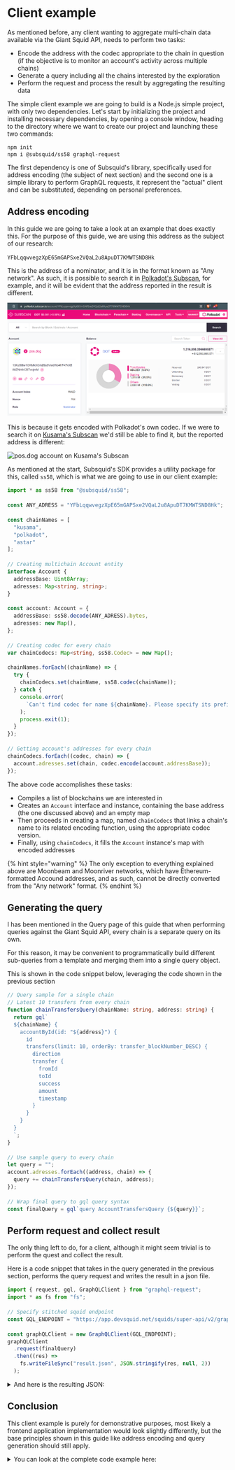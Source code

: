 # Client example

As mentioned before, any client wanting to aggregate multi-chain data available via the Giant Squid API, needs to perform two tasks:

* Encode the address with the codec appropriate to the chain in question (if the objective is to monitor an account's activity across multiple chains)
* Generate a query including all the chains interested by the exploration
* Perform the request and process the result by aggregating the resulting data

The simple client example we are going to build is a Node.js simple project, with only two dependencies. Let's start by initializing the project and installing necessary dependencies, by opening a console window, heading to the directory where we want to create our project and launching these two commands:

```
npm init
npm i @subsquid/ss58 graphql-request
```

The first dependency is one of Subsquid's library, specifically used for address encoding (the subject of next section) and the second one is a simple library to perform GraphQL requests, it represent the "actual" client and can be substituted, depending on personal preferences.

## Address encoding

In this guide we are going to take a look at an example that does exactly this. For the purpose of this guide, we are using this address as the subject of our research:

`YFbLqqwvegzXpE65mGAPSxe2VQaL2u8ApuDT7KMWTSND8Hk`

This is the address of a nominator, and it is in the format known as "Any network". As such, it is possible to search it in [Polkadot's Subscan](https://polkadot.subscan.io/account/YFbLqqwvegzXpE65mGAPSxe2VQaL2u8ApuDT7KMWTSND8Hk), for example, and it will be evident that the address reported in the result is different.

![pos.dog account on Polkadot's Subscan](static/img/.gitbook/assets/image.png)

This is because it gets encoded with Polkadot's own codec. If we were to search it on [Kusama's Subscan](https://kusama.subscan.io/account/YFbLqqwvegzXpE65mGAPSxe2VQaL2u8ApuDT7KMWTSND8Hk) we'd still be able to find it, but the reported address is different:

![pos.dog account on Kusama's Subscan](<static/img/.gitbook/assets/image (1).png>)

As mentioned at the start, Subsquid's SDK provides a utility package for this, called `ss58`, which is what we are going to use in our client example:

```typescript
import * as ss58 from "@subsquid/ss58";

const ANY_ADRESS = "YFbLqqwvegzXpE65mGAPSxe2VQaL2u8ApuDT7KMWTSND8Hk";

const chainNames = [
  "kusama",
  "polkadot",
  "astar"
];

// Creating multichain Account entity
interface Account {
  addressBase: Uint8Array;
  adresses: Map<string, string>;
}

const account: Account = {
  addressBase: ss58.decode(ANY_ADRESS).bytes,
  adresses: new Map(),
};

// Creating codec for every chain
var chainCodecs: Map<string, ss58.Codec> = new Map();

chainNames.forEach((chainName) => {
  try {
    chainCodecs.set(chainName, ss58.codec(chainName));
  } catch {
    console.error(
      `Can't find codec for name ${chainName}. Please specify its prefix manually`
    );
    process.exit(1);
  }
});

// Getting account's addresses for every chain
chainCodecs.forEach((codec, chain) => {
  account.adresses.set(chain, codec.encode(account.addressBase));
});
```

The above code accomplishes these tasks:

* Compiles a list of blockchains we are interested in
* Creates an `Account` interface and instance, containing the base address (the one discussed above) and an empty map
* Then proceeds in creating a map, named `chainCodecs` that links a chain's name to its related encoding function, using the appropriate codec version.
* Finally, using `chainCodecs`, it fills the `Account` instance's map with encoded addresses

{% hint style="warning" %}
The only exception to everything explained above are Moonbeam and Moonriver networks, which have Ethereum-formatted Accound addresses, and as such, cannot be directly converted from the "Any network" format.
{% endhint %}

## Generating the query

I has been mentioned in the Query page of this guide that when performing queries against the Giant Squid API, every chain is a separate query on its own.

For this reason, it may be convenient to programmatically build different sub-queries from a template and merging them into a single query object.

This is shown in the code snippet below, leveraging the code shown in the previous section

```typescript
// Query sample for a single chain
// Latest 10 transfers from every chain
function chainTransfersQuery(chainName: string, address: string) {
  return gql`
  ${chainName} {
    accountById(id: "${address}") {
      id
      transfers(limit: 10, orderBy: transfer_blockNumber_DESC) {
        direction
        transfer {
          fromId
          toId
          success
          amount
          timestamp
        }
      }
    }
  }
  `;
}

// Use sample query to every chain
let query = "";
account.adresses.forEach((address, chain) => {
  query += chainTransfersQuery(chain, address);
});

// Wrap final query to gql query syntax
const finalQuery = gql`query AccountTransfersQuery {${query}}`;
```

## Perform request and collect result

The only thing left to do, for a client, although it might seem trivial is to perform the quest and collect the result.

Here is a code snippet that takes in the query generated in the previous section, performs the query request and writes the result in a json file.

```typescript
import { request, gql, GraphQLClient } from "graphql-request";
import * as fs from "fs";

// Specify stitched squid endpoint
const GQL_ENDPOINT = "https://app.devsquid.net/squids/super-api/v2/graphql";

const graphQLClient = new GraphQLClient(GQL_ENDPOINT);
graphQLClient
  .request(finalQuery)
  .then((res) =>
    fs.writeFileSync("result.json", JSON.stringify(res, null, 2))
  );
```

<details>

<summary>And here is the resulting JSON:</summary>

{% code title="result.json" %}
```typescript
{
  "kusama": {
    "accountById": {
      "id": "EtcZsDjmn4p4e1hNAd6FkAN62yhAV1Zc1Epc4PT7teuNL2s",
      "transfers": [
        {
          "direction": "FROM",
          "transfer": {
            "fromId": "EtcZsDjmn4p4e1hNAd6FkAN62yhAV1Zc1Epc4PT7teuNL2s",
            "toId": "DpExh9RyJZdye1LNw2JXKNRefDuC5hVhq8XGnYD7wwJJBQQ",
            "success": true,
            "amount": "20000000000000000",
            "timestamp": "2020-08-22T16:04:48.001000Z"
          }
        },
        {
          "direction": "FROM",
          "transfer": {
            "fromId": "EtcZsDjmn4p4e1hNAd6FkAN62yhAV1Zc1Epc4PT7teuNL2s",
            "toId": "DpExh9RyJZdye1LNw2JXKNRefDuC5hVhq8XGnYD7wwJJBQQ",
            "success": true,
            "amount": "20000000000000000",
            "timestamp": "2020-08-20T15:44:12.000000Z"
          }
        },
        {
          "direction": "FROM",
          "transfer": {
            "fromId": "EtcZsDjmn4p4e1hNAd6FkAN62yhAV1Zc1Epc4PT7teuNL2s",
            "toId": "DpExh9RyJZdye1LNw2JXKNRefDuC5hVhq8XGnYD7wwJJBQQ",
            "success": true,
            "amount": "20000000000000000",
            "timestamp": "2020-08-18T16:09:12.000000Z"
          }
        },
        {
          "direction": "TO",
          "transfer": {
            "fromId": "EtcZsDjmn4p4e1hNAd6FkAN62yhAV1Zc1Epc4PT7teuNL2s",
            "toId": "EtcZsDjmn4p4e1hNAd6FkAN62yhAV1Zc1Epc4PT7teuNL2s",
            "success": true,
            "amount": "20000000000000000",
            "timestamp": "2020-08-18T16:04:54.000000Z"
          }
        },
        {
          "direction": "FROM",
          "transfer": {
            "fromId": "EtcZsDjmn4p4e1hNAd6FkAN62yhAV1Zc1Epc4PT7teuNL2s",
            "toId": "EtcZsDjmn4p4e1hNAd6FkAN62yhAV1Zc1Epc4PT7teuNL2s",
            "success": true,
            "amount": "20000000000000000",
            "timestamp": "2020-08-18T16:04:54.000000Z"
          }
        },
        {
          "direction": "FROM",
          "transfer": {
            "fromId": "EtcZsDjmn4p4e1hNAd6FkAN62yhAV1Zc1Epc4PT7teuNL2s",
            "toId": "EtcZsDjmn4p4e1hNAd6FkAN62yhAV1Zc1Epc4PT7teuNL2s",
            "success": true,
            "amount": "20000000000000000",
            "timestamp": "2020-08-18T15:32:24.000000Z"
          }
        },
        {
          "direction": "TO",
          "transfer": {
            "fromId": "EtcZsDjmn4p4e1hNAd6FkAN62yhAV1Zc1Epc4PT7teuNL2s",
            "toId": "EtcZsDjmn4p4e1hNAd6FkAN62yhAV1Zc1Epc4PT7teuNL2s",
            "success": true,
            "amount": "20000000000000000",
            "timestamp": "2020-08-18T15:32:24.000000Z"
          }
        },
        {
          "direction": "FROM",
          "transfer": {
            "fromId": "EtcZsDjmn4p4e1hNAd6FkAN62yhAV1Zc1Epc4PT7teuNL2s",
            "toId": "DpExh9RyJZdye1LNw2JXKNRefDuC5hVhq8XGnYD7wwJJBQQ",
            "success": true,
            "amount": "10000000000000000",
            "timestamp": "2020-08-18T13:26:42.000000Z"
          }
        },
        {
          "direction": "FROM",
          "transfer": {
            "fromId": "EtcZsDjmn4p4e1hNAd6FkAN62yhAV1Zc1Epc4PT7teuNL2s",
            "toId": "DpExh9RyJZdye1LNw2JXKNRefDuC5hVhq8XGnYD7wwJJBQQ",
            "success": true,
            "amount": "10000000000000000",
            "timestamp": "2020-08-17T18:18:00.000000Z"
          }
        },
        {
          "direction": "FROM",
          "transfer": {
            "fromId": "EtcZsDjmn4p4e1hNAd6FkAN62yhAV1Zc1Epc4PT7teuNL2s",
            "toId": "DpExh9RyJZdye1LNw2JXKNRefDuC5hVhq8XGnYD7wwJJBQQ",
            "success": true,
            "amount": "7677000000000000",
            "timestamp": "2020-08-17T17:36:30.000000Z"
          }
        }
      ]
    }
  },
  "polkadot": {
    "accountById": {
      "id": "13KJ3t8w1CKMkXCmZ6s3VwdWo4h747kXE88ZNh6rCBTvojmM",
      "transfers": [
        {
          "direction": "FROM",
          "transfer": {
            "fromId": "13KJ3t8w1CKMkXCmZ6s3VwdWo4h747kXE88ZNh6rCBTvojmM",
            "toId": "14rCAVdFmbG8QN6MWyeAPHtyM9MbjqxHGDJGBXbcZFkmmYvT",
            "success": true,
            "amount": "62300000000000",
            "timestamp": "2021-11-13T02:11:12.002000Z"
          }
        },
        {
          "direction": "FROM",
          "transfer": {
            "fromId": "13KJ3t8w1CKMkXCmZ6s3VwdWo4h747kXE88ZNh6rCBTvojmM",
            "toId": "14rCAVdFmbG8QN6MWyeAPHtyM9MbjqxHGDJGBXbcZFkmmYvT",
            "success": true,
            "amount": "563750000000000",
            "timestamp": "2021-11-10T17:26:48.001000Z"
          }
        },
        {
          "direction": "FROM",
          "transfer": {
            "fromId": "13KJ3t8w1CKMkXCmZ6s3VwdWo4h747kXE88ZNh6rCBTvojmM",
            "toId": "14rCAVdFmbG8QN6MWyeAPHtyM9MbjqxHGDJGBXbcZFkmmYvT",
            "success": true,
            "amount": "9500000000000000",
            "timestamp": "2021-11-10T16:22:36.002000Z"
          }
        },
        {
          "direction": "FROM",
          "transfer": {
            "fromId": "13KJ3t8w1CKMkXCmZ6s3VwdWo4h747kXE88ZNh6rCBTvojmM",
            "toId": "14rCAVdFmbG8QN6MWyeAPHtyM9MbjqxHGDJGBXbcZFkmmYvT",
            "success": true,
            "amount": "128850000000000",
            "timestamp": "2021-11-09T07:24:00.003000Z"
          }
        },
        {
          "direction": "FROM",
          "transfer": {
            "fromId": "13KJ3t8w1CKMkXCmZ6s3VwdWo4h747kXE88ZNh6rCBTvojmM",
            "toId": "14rCAVdFmbG8QN6MWyeAPHtyM9MbjqxHGDJGBXbcZFkmmYvT",
            "success": true,
            "amount": "2077200000000000",
            "timestamp": "2021-11-05T09:24:36.016000Z"
          }
        },
        {
          "direction": "FROM",
          "transfer": {
            "fromId": "13KJ3t8w1CKMkXCmZ6s3VwdWo4h747kXE88ZNh6rCBTvojmM",
            "toId": "14rCAVdFmbG8QN6MWyeAPHtyM9MbjqxHGDJGBXbcZFkmmYvT",
            "success": true,
            "amount": "20000000000",
            "timestamp": "2021-11-05T09:24:00.002000Z"
          }
        },
        {
          "direction": "FROM",
          "transfer": {
            "fromId": "13KJ3t8w1CKMkXCmZ6s3VwdWo4h747kXE88ZNh6rCBTvojmM",
            "toId": "16AF7zYfPCPN6J7XsQGqRVoDqrnfdLz2roXWCSxGgQMEVgLq",
            "success": true,
            "amount": "209880000000000",
            "timestamp": "2021-06-27T16:24:00.001000Z"
          }
        },
        {
          "direction": "FROM",
          "transfer": {
            "fromId": "13KJ3t8w1CKMkXCmZ6s3VwdWo4h747kXE88ZNh6rCBTvojmM",
            "toId": "16AF7zYfPCPN6J7XsQGqRVoDqrnfdLz2roXWCSxGgQMEVgLq",
            "success": true,
            "amount": "117000000000000",
            "timestamp": "2021-06-22T16:32:06.002000Z"
          }
        },
        {
          "direction": "FROM",
          "transfer": {
            "fromId": "13KJ3t8w1CKMkXCmZ6s3VwdWo4h747kXE88ZNh6rCBTvojmM",
            "toId": "16AF7zYfPCPN6J7XsQGqRVoDqrnfdLz2roXWCSxGgQMEVgLq",
            "success": true,
            "amount": "557000000000000",
            "timestamp": "2021-06-19T15:48:30.000000Z"
          }
        },
        {
          "direction": "FROM",
          "transfer": {
            "fromId": "13KJ3t8w1CKMkXCmZ6s3VwdWo4h747kXE88ZNh6rCBTvojmM",
            "toId": "16AF7zYfPCPN6J7XsQGqRVoDqrnfdLz2roXWCSxGgQMEVgLq",
            "success": true,
            "amount": "61720000000000",
            "timestamp": "2021-06-19T15:47:42.000000Z"
          }
        }
      ]
    }
  },
  "astar": {
    "accountById": {
      "id": "YFbLqqwvegzXpE65mGAPSxe2VQaL2u8ApuDT7KMWTSND8Hk",
      "transfers": [
        {
          "direction": "FROM",
          "transfer": {
            "fromId": "YFbLqqwvegzXpE65mGAPSxe2VQaL2u8ApuDT7KMWTSND8Hk",
            "toId": "ZnVTTLGh3dmBf7g3e3HGoE6aa551m6tCv4vFwp7sXjDAvgs",
            "success": true,
            "amount": "2216000000000000000000000",
            "timestamp": "2022-01-21T15:26:18.510000Z"
          }
        },
        {
          "direction": "FROM",
          "transfer": {
            "fromId": "YFbLqqwvegzXpE65mGAPSxe2VQaL2u8ApuDT7KMWTSND8Hk",
            "toId": "ZnVTTLGh3dmBf7g3e3HGoE6aa551m6tCv4vFwp7sXjDAvgs",
            "success": true,
            "amount": "5000000000000000000000",
            "timestamp": "2022-01-17T12:21:30.810000Z"
          }
        },
        {
          "direction": "FROM",
          "transfer": {
            "fromId": "YFbLqqwvegzXpE65mGAPSxe2VQaL2u8ApuDT7KMWTSND8Hk",
            "toId": "YFbLqqwvegzXpE65mGAPSxe2VQaL2u8ApuDT7KMWTSND8Hk",
            "success": true,
            "amount": "5000000000000000000000",
            "timestamp": "2022-01-17T12:20:30.262000Z"
          }
        },
        {
          "direction": "TO",
          "transfer": {
            "fromId": "YFbLqqwvegzXpE65mGAPSxe2VQaL2u8ApuDT7KMWTSND8Hk",
            "toId": "YFbLqqwvegzXpE65mGAPSxe2VQaL2u8ApuDT7KMWTSND8Hk",
            "success": true,
            "amount": "5000000000000000000000",
            "timestamp": "2022-01-17T12:20:30.262000Z"
          }
        },
        {
          "direction": "FROM",
          "transfer": {
            "fromId": "YFbLqqwvegzXpE65mGAPSxe2VQaL2u8ApuDT7KMWTSND8Hk",
            "toId": "ZnVTTLGh3dmBf7g3e3HGoE6aa551m6tCv4vFwp7sXjDAvgs",
            "success": true,
            "amount": "25570000000000000000000000",
            "timestamp": "2022-01-17T12:18:42.372000Z"
          }
        }
      ]
    }
  }
}
```
{% endcode %}

</details>

## Conclusion

This client example is purely for demonstrative purposes, most likely a frontend application implementation would look slightly differently, but the base principles shown in this guide like address encoding and query generation should still apply.

<details>

<summary>You can look at the complete code example here:</summary>

{% code title="index.tsx" %}
```typescript
import * as ss58 from "@subsquid/ss58";
import { request, gql, GraphQLClient } from "graphql-request";
import * as fs from "fs";

// Specify stitched squid endpoint
const GQL_ENDPOINT = "https://app.devsquid.net/squids/super-api/v2/graphql";
// Specify  account's address in ANY chain or just substrate address (it is shown in polkadot.js extension)
const ANY_ADRESS = "YFbLqqwvegzXpE65mGAPSxe2VQaL2u8ApuDT7KMWTSND8Hk";

const chainNames = [
  "kusama",
  "polkadot",
  "astar"
];

// Creating multichain Account entity
interface Account {
  addressBase: Uint8Array;
  adresses: Map<string, string>;
}

const account: Account = {
  addressBase: ss58.decode(ANY_ADRESS).bytes,
  adresses: new Map(),
};

// Creating codec for every chain
var chainCodecs: Map<string, ss58.Codec> = new Map();

chainNames.forEach((chainName) => {
  try {
    chainCodecs.set(chainName, ss58.codec(chainName));
  } catch {
    console.error(
      `Can't find codec for name ${chainName}. Please specify its prefix manually`
    );
    process.exit(1);
  }
});

// Suppose we can't find astar and we specify its prefix manually
// chainCodecs.set("astar", ss58.codec(5));

// Getting account's addresses for every chain
chainCodecs.forEach((codec, chain) => {
  account.adresses.set(chain, codec.encode(account.addressBase));
});

// Query sample for a single chain
// Latest 10 transfers from every chain
function chainTransfersQuery(chainName: string, address: string) {
  return gql`
  ${chainName} {
    accountById(id: "${address}") {
      id
      transfers(limit: 10, orderBy: transfer_blockNumber_DESC) {
        direction
        transfer {
          fromId
          toId
          success
          amount
          timestamp
        }
      }
    }
  }
  `;
}

// Use sample query to every chain
let query = "";
account.adresses.forEach((address, chain) => {
  query += chainTransfersQuery(chain, address);
});

// Wrap final query to gql query syntax
const finalQuery = gql`query AccountTransfersQuery {${query}}`;

// Connect to the endpoint, make ONLY one request and see the result
const graphQLClient = new GraphQLClient(GQL_ENDPOINT);
graphQLClient
  .request(finalQuery)
  .then((res) =>
    fs.writeFileSync("result.json", JSON.stringify(res, null, 2))
  );
```
{% endcode %}

</details>
